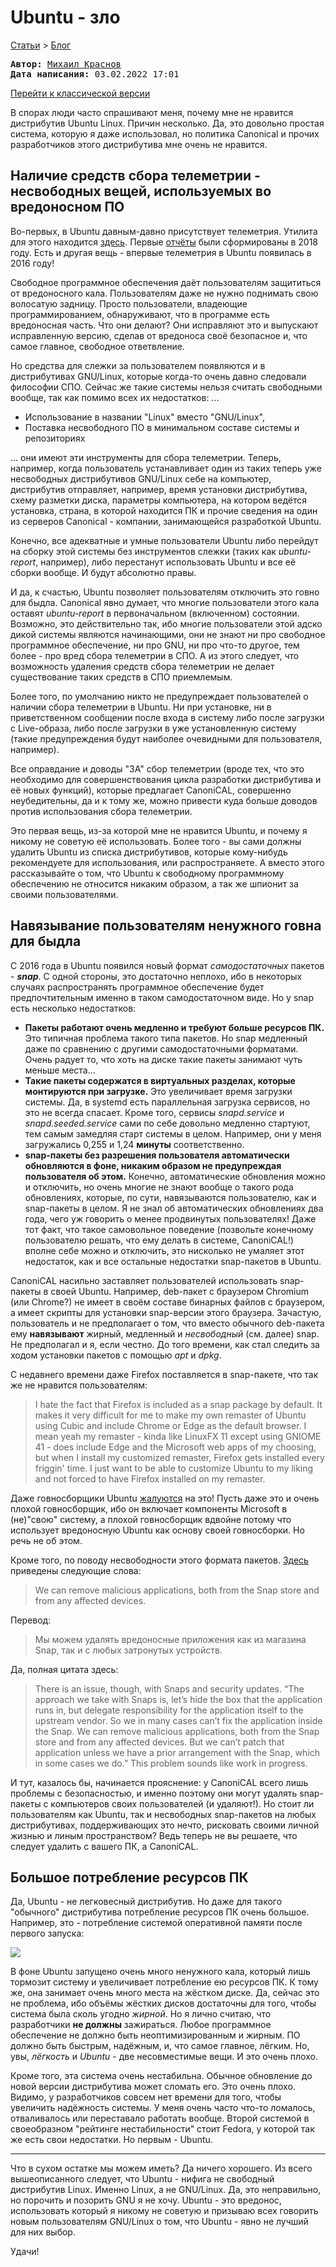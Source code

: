 # Ubuntu - зло

[Статьи](../../stats.md) > [Блог](../README.md)

<pre>
<strong>Автор:</strong> <a href="/LinuxSovet/Group/authors.d/Linuxoid85.html">Михаил Краснов</a>
<strong>Дата написания:</strong> 03.02.2022 17:01
</pre>

[Перейти к классической версии](ubuntu.html)

В спорах люди часто спрашивают меня, почему мне не нравится дистрибутив Ubuntu
Linux. Причин несколько. Да, это довольно простая система, которую я даже
использовал, но политика Canonical и прочих разработчиков этого дистрибутива
мне очень не нравится.
<h2>Наличие средств сбора телеметрии - несвободных
вещей, используемых во вредоносном ПО</h2>Во-первых, в Ubuntu давным-давно присутствует телеметрия. Утилита для этого
находится <a href="https://github.com/ubuntu/ubuntu-report">здесь</a>. Первые <a href="https://www.techradar.com/news/ubuntu-plans-to-collect-data-on-desktop-pcs-unless-you-tell-it-not-to">отчёты</a> были сформированы в 2018 году. Есть и другая
вещь - впервые телеметрия в Ubuntu появилась в 2016 году!

Свободное программное обеспечения даёт пользователям защититься от вредоносного
кала. Пользователям даже не нужно поднимать свою волосатую задницу. Просто
пользователи, владеющие программированием, обнаруживают, что в программе есть
вредоносная часть. Что они делают? Они исправляют это и выпускают исправленную
версию, сделав от вредоноса своё безопасное и, что самое главное, свободное
ответвление.

Но средства для слежки за пользователем появляются и в дистрибутивах GNU/Linux,
которые когда-то очень давно следовали философии СПО. Сейчас же такие системы
нельзя считать свободными вообще, так как помимо всех их недостатков: ...

 * Использование в названии "Linux" вместо "GNU/Linux",
 * Поставка несвободного ПО в минимальном составе системы и репозиториях

... они имеют эти инструменты для сбора телеметрии. Теперь, например, когда
пользователь устанавливает один из таких теперь уже несвободных дистрибутивов
GNU/Linux себе на компьютер, дистрибутив отправляет, например, время установки
дистрибутива, схему разметки диска, параметры компьютера, на котором ведётся
установка, страна, в которой находится ПК и прочие сведения на один из серверов
Canonical - компании, занимающейся разработкой Ubuntu.

Конечно, все адекватные и умные пользователи Ubuntu либо перейдут на сборку
этой системы без инструментов слежки (таких как <i>ubuntu-report</i>, например),
либо перестанут использовать Ubuntu и все её сборки вообще. И будут
абсолютно правы.

И да, к счастью, Ubuntu позволяет пользователям отключить это говно для быдла.
Canonical явно думает, что многие пользователи этого кала оставят
<i>ubuntu-report</i> в первоначальном (включенном) состоянии. Возможно, это
действительно так, ибо многие пользователи этой адско дикой системы являются
начинающими, они не знают ни про свободное программное обеспечение, ни про GNU,
ни про что-то другое, тем более - про вред сбора телеметрии в СПО. А из этого
следует, что возможность удаления средств сбора телеметрии не делает
существование таких средств в СПО приемлемым.

Более того, по умолчанию никто не предупреждает пользователей о наличии сбора
телеметрии в Ubuntu. Ни при установке, ни в приветственном сообщении после
входа в систему либо после загрузки с Live-образа, либо после загрузки в уже
установленную систему (такие предупреждения будут наиболее очевидными для
пользователя, например).

Все оправдание и доводы "ЗА" сбор телеметрии (вроде тех, что это необходимо для
совершенствования цикла разработки дистрибутива и её новых функций), которые
предлагает CanoniCAL, совершенно неубедительны, да и к тому же, можно привести
куда больше доводов против использования сбора телеметрии.

Это первая вещь, из-за которой мне не нравится Ubuntu, и почему я никому не
советую её использовать. Более того - вы сами должны удалить Ubuntu из списка
дистрибутивов, которые кому-нибудь рекомендуете для использования, или
распространяете. А вместо этого рассказывайте о том, что Ubuntu к свободному
программному обеспечению не относится никаким образом, а так же шпионит за
своими пользователями.
<h2>Навязывание пользователям ненужного говна для быдла</h2>С 2016 года в Ubuntu появился новый формат <i>самодостаточных</i> пакетов -
<b><i>snap</i></b>. С одной стороны, это достаточно неплохо, ибо в некоторых
случаях распространять программное обеспечение будет предпочтительным именно в
таком самодостаточном виде. Но у snap есть несколько недостатков:

 * <b>Пакеты работают очень медленно и требуют больше ресурсов ПК.</b> Это
типичная проблема такого типа пакетов. Но snap медленный даже по сравнению с
другими самодостаточными форматами. Очень радует то, что хоть на диске такие
пакеты занимают чуть меньше места...
 * <b>Такие пакеты содержатся в виртуальных разделах, которые монтируются при
загрузке.</b> Это увеличивает время загрузки системы. Да, в systemd есть
параллельная загрузка сервисов, но это не всегда спасает. Кроме того, сервисы
<i>snapd.service</i> и <i>snapd.seeded.service</i> сами по себе довольно
медленно стартуют, тем самым замедляя старт системы в целом. Например, они у
меня загружались 0,255 и 1,24 <b>минуты</b> соответственно.
 * <b>snap-пакеты без разрешения пользователя автоматически обновляются в фоне,
никаким образом не предупреждая пользователя об этом.</b> Конечно,
автоматические обновления можно и отключить, но очень многие не знают вообще о
такого рода обновлениях, которые, по сути, навязываются пользователю, как и
snap-пакеты в целом. Я не знал об автоматических обновлениях два года, чего уж
говорить о менее продвинутых пользователях! Даже тот факт, что такое самовольное
поведение (позвольте конечному пользователю решать, что ему делать в системе,
CanoniCAL!) вполне себе можно и отключить, это нисколько не умаляет этот
недостаток, как и все остальные недостатки snap-пакетов в Ubuntu.

CanoniCAL насильно заставляет пользователей использовать snap-пакеты в своей
Ubuntu. Например, deb-пакет с браузером Chromium (или Chrome?) не имеет в своём
составе бинарных файлов с браузером, а имеет скрипты для установки snap-версии
этого браузера. Зачастую, пользователь и не предполагает о том, что вместо
обычного deb-пакета ему <b>навязывают</b> жирный, медленный и
<i>несвободный</i> (см. далее) snap. Не предполагал и я, если честно. До того
времени, как стал следить за ходом установки пакетов с помощью <i>apt</i> и
<i>dpkg</i>.

С недавнего времени даже Firefox поставляется в snap-пакете, что так же не
нравится пользователям:

<blockquote>I hate the fact that Firefox is included as a snap package by
default. It makes it very difficult for me to make my own remaster of Ubuntu
using Cubic and include Chrome or Edge as the default browser. I mean yeah my
remaster - kinda like LinuxFX 11 except using GNIOME 41 - does include Edge and
the Microsoft web apps of my choosing, but when I install my customized
remaster, Firefox gets installed every friggin' time. I just want to be able to
customize Ubuntu to my liking and not forced to have Firefox installed on my
remaster.</blockquote>

Даже говносборщики Ubuntu <a href="http://disq.us/p/2mmnpzt">жалуются</a> на
это! Пусть даже это и очень плохой говносборщик, ибо он включает компоненты
Microsoft в (не)"свою" систему, а плохой говносборщик вдвойне потому что
использует вредоносную Ubuntu как основу своей говносборки. Но речь не об этом.

Кроме того, по поводу несвободности этого формата пакетов. <a href="https://www.theregister.com/2020/04/23/canonical_releases_ubuntu_2004_claims/">Здесь</a> приведены
следующие слова:
<blockquote>We can remove malicious applications, both from the Snap store and
from any affected devices.</blockquote>Перевод:
<blockquote>Мы можем удалять вредоносные приложения как из магазина Snap, так и
с любых затронутых устройств.</blockquote>Да, полная цитата здесь:
<blockquote>There is an issue, though, with Snaps and security updates. “The
approach we take with Snaps is, let’s hide the box that the application runs in,
but delegate responsibility for the application itself to the upstream vendor.
So we in many cases can’t fix the application inside the Snap. We can remove
malicious applications, both from the Snap store and from any affected devices.
But we can’t patch that application unless we have a prior arrangement with the
Snap, which in some cases we do.” This problem sounds like work in
progress.</blockquote>И тут, казалось бы, начинается прояснение: у CanoniCAL всего лишь проблемы с
безопасностью, и именно поэтому они могут удалять snap-пакеты с компьютеров
своих пользователей (и удаляют!). Но стоит ли пользователям как Ubuntu, так и
несвободных snap-пакетов на любых дистрибутивах, поддерживающих это нечто,
рисковать своими личной жизнью и линым пространством? Ведь теперь не вы решаете,
что следует удалить с вашего ПК, а CanoniCAL.
<h2>Большое потребление ресурсов ПК</h2>Да, Ubuntu - не легковесный дистрибутив. Но даже для такого "обычного"
дистрибутива потребление ресурсов ПК очень большое. Например, это - потребление
системой оперативной памяти после первого запуска:

<a href="pic/ubuntu_01.png"><img src="pic/ubuntu_01_preview.png"></a>

В фоне Ubuntu запущено очень много ненужного кала, который лишь тормозит
систему и увеличивает потребление ею ресурсов ПК. К тому же, она занимает очень
много места на жёстком диске. Да, сейчас это не проблема, ибо объёмы жёстких
дисков достаточны для того, чтобы система была сколь угодно <i>жирной</i>. Но я
лично считаю, что разработчики <b>не должны</b> зажираться. Любое программное
обеспечение не должно быть неоптимизированным и жирным. ПО должно быть быстрым,
надёжным, и, что самое главное, лёгким. Но, увы, <i>лёгкость</i> и <i>Ubuntu</i> - две
несовместимые вещи. И это очень плохо.

Кроме того, эта система очень нестабильна. Обычное обновление до новой версии
дистрибутива может сломать его. Это очень плохо. Видимо, у разработчиков совсем
нет времени для того, чтобы увеличить надёжность системы. У меня очень часто
что-то ломалось, отваливалось или переставало работать вообще. Второй системой
в своеобразном "рейтинге нестабильности" стоит Fedora, у которой так же есть
свои недостатки. Но первым - Ubuntu.

***

Что в сухом остатке мы можем иметь? Да ничего хорошего. Из всего вышеописанного
следует, что Ubuntu - нифига не свободный дистрибутив Linux. Именно Linux, а не
GNU/Linux. Да, это неправильно, но порочить и позорить GNU я не хочу. Ubuntu -
это вредонос, использовать который я никому не советую и призываю всех говорить
новым пользователям GNU/Linux о том, что Ubuntu - явно не лучший для них выбор.

Удачи!
